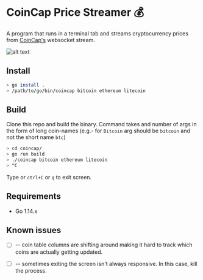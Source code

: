 # CoinCap Price Streamer 💰
A program that runs in a terminal tab and streams cryptocurrency prices from [CoinCap's](https://docs.coincap.io/?version=latest) websocket stream. 

![alt text](https://media.giphy.com/media/MEF2w6McJQ4IX8RDGh/giphy.gif)

## Install
```sh
> go install .
> /path/to/go/bin/coincap bitcoin ethereum litecoin
```

## Build
Clone this repo and build the binary. Command takes and number of args in the form of long coin-names (e.g.- for `Bitcoin` arg should be `bitcoin` and not the short name `btc`)
```sh
> cd coincap/
> go run build
> ./coincap bitcoin ethereum litecoin
> ^C
```
Type or `ctrl+C` or `q` to exit screen.

## Requirements
* Go 1.14.x

## Known issues
- [ ] -- coin table columns are shifting around making it hard to track which coins are actually getting updated. 
- [ ] -- sometimes exiting the screen isn't always responsive. In this case, kill the process. 

